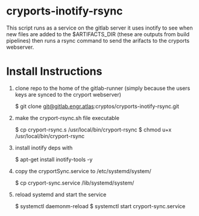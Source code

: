 # cryports-inotify-rsync

This script runs as a service on the gitlab server it uses inotify to see when new files are added to the $ARTIFACTS_DIR (these are outputs from build pipelines) then runs a rsync command to send the arifacts to the cryports webserver.

# Install Instructions

1) clone repo to the home of the gitlab-runner (simply because the users keys are synced to the cryport webserver)

    $ git clone git@gitlab.engr.atlas:cryptos/cryports-inotify-rsync.git
    
2) make the cryport-rsync.sh file executable

    $ cp cryport-rsync.s /usr/local/bin/cryport-rsync
    $ chmod u+x /usr/local/bin/cryport-rsync 

2) install inotify deps with 

    $ apt-get install inotify-tools -y

3) copy the cryportSync.service to /etc/systemd/system/

    $ cp cryport-sync.service /lib/systemd/system/

4) reload systemd and start the service

    $ systemctl daemonm-reload
    $ systemctl start cryport-sync.service
